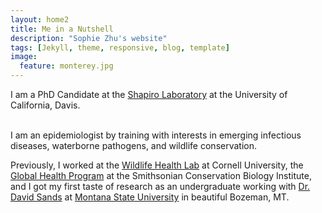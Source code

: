 ```yaml
---
layout: home2
title: Me in a Nutshell
description: "Sophie Zhu's website"
tags: [Jekyll, theme, responsive, blog, template]
image:
  feature: monterey.jpg
---
```


I am a PhD Candidate at the <a href="https://shapirolab.vetmed.ucdavis.edu" target="_blank">Shapiro Laboratory</a> at the University of California, Davis.

<br />
I am an epidemiologist by training with interests in emerging infectious diseases, waterborne pathogens, and wildlife conservation.

<br />

Previously, I worked at the <a href="https://cwhl.vet.cornell.edu" target="_blank">Wildlife Health Lab</a> at Cornell University,
the <a href="https://nationalzoo.si.edu/global-health-program" target="_blank">Global Health Program</a> at the Smithsonian Conservation Biology Institute, and I got my first taste of research as an undergraduate working with <a href="https://plantsciences.montana.edu/directory/faculty/1524555/david-sands" target="_blank">Dr. David Sands</a> at <a href="https://www.montana.edu" target="_blank">Montana State University</a> in beautiful Bozeman, MT.
